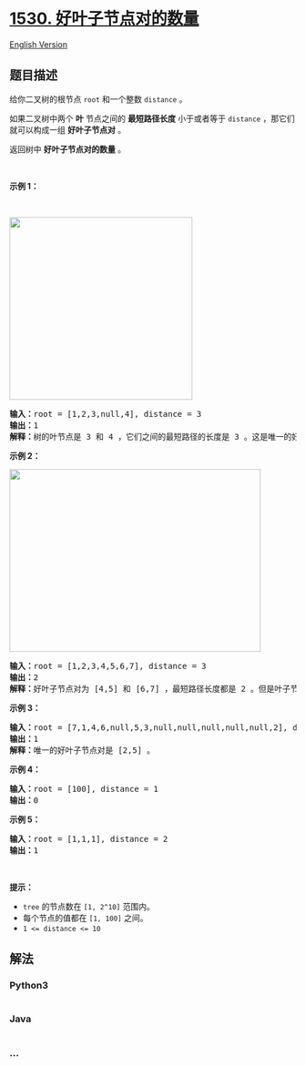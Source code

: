 # [1530. 好叶子节点对的数量](https://leetcode-cn.com/problems/number-of-good-leaf-nodes-pairs)

[English Version](/solution/1500-1599/1530.Number%20of%20Good%20Leaf%20Nodes%20Pairs/README_EN.md)

## 题目描述

<!-- 这里写题目描述 -->

<p>给你二叉树的根节点 <code>root</code> 和一个整数 <code>distance</code> 。</p>

<p>如果二叉树中两个 <strong>叶</strong> 节点之间的 <strong>最短路径长度</strong> 小于或者等于 <code>distance</code> ，那它们就可以构成一组 <strong>好叶子节点对</strong> 。</p>

<p>返回树中 <strong>好叶子节点对的数量</strong> 。</p>

<p>&nbsp;</p>

<p><strong>示例 1：</strong></p>

<p>&nbsp;</p>

<p><img alt="" src="https://cdn.jsdelivr.net/gh/doocs/leetcode@main/solution/1500-1599/1530.Number%20of%20Good%20Leaf%20Nodes%20Pairs/images/e1.jpg" style="height: 321px; width: 321px;"></p>

<pre><strong>输入：</strong>root = [1,2,3,null,4], distance = 3
<strong>输出：</strong>1
<strong>解释：</strong>树的叶节点是 3 和 4 ，它们之间的最短路径的长度是 3 。这是唯一的好叶子节点对。
</pre>

<p><strong>示例 2：</strong></p>

<p><img alt="" src="https://cdn.jsdelivr.net/gh/doocs/leetcode@main/solution/1500-1599/1530.Number%20of%20Good%20Leaf%20Nodes%20Pairs/images/e2.jpg" style="height: 321px; width: 441px;"></p>

<pre><strong>输入：</strong>root = [1,2,3,4,5,6,7], distance = 3
<strong>输出：</strong>2
<strong>解释：</strong>好叶子节点对为 [4,5] 和 [6,7] ，最短路径长度都是 2 。但是叶子节点对 [4,6] 不满足要求，因为它们之间的最短路径长度为 4 。
</pre>

<p><strong>示例 3：</strong></p>

<pre><strong>输入：</strong>root = [7,1,4,6,null,5,3,null,null,null,null,null,2], distance = 3
<strong>输出：</strong>1
<strong>解释：</strong>唯一的好叶子节点对是 [2,5] 。
</pre>

<p><strong>示例 4：</strong></p>

<pre><strong>输入：</strong>root = [100], distance = 1
<strong>输出：</strong>0
</pre>

<p><strong>示例 5：</strong></p>

<pre><strong>输入：</strong>root = [1,1,1], distance = 2
<strong>输出：</strong>1
</pre>

<p>&nbsp;</p>

<p><strong>提示：</strong></p>

<ul>
	<li><code>tree</code> 的节点数在 <code>[1, 2^10]</code> 范围内。</li>
	<li>每个节点的值都在 <code>[1, 100]</code> 之间。</li>
	<li><code>1 &lt;= distance &lt;= 10</code></li>
</ul>


## 解法

<!-- 这里可写通用的实现逻辑 -->

<!-- tabs:start -->

### **Python3**

<!-- 这里可写当前语言的特殊实现逻辑 -->

```python

```

### **Java**

<!-- 这里可写当前语言的特殊实现逻辑 -->

```java

```

### **...**

```

```

<!-- tabs:end -->
